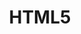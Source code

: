 ---
    title: HTML5
    level: 95%
    img: https://cdn.jsdelivr.net/gh/devicons/devicon/icons/html5/html5-original.svg
---